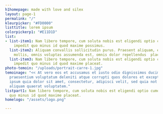 ```yaml
---
h1homepage: made with love and silex
layout: page-1
permalink: "/"
kleurpicker: "#FD0000"
listtitle: lorem ipsum
colorpickerp1: "#E11D1D"
list:
- list-item1: Nam libero tempore, cum soluta nobis est eligendi optio cumque nihil
    impedit quo minus id quod maxime possimus.
  list-item2: Aliquam convallis sollicitudin purus. Praesent aliquam, enim at fermentum
    mollis, omnis voluptas assumenda est, omnis dolor repellendus  placeat facere.
  list-item3: Nam libero tempore, cum soluta nobis est eligendi optio cumque nihil
    impedit quo minus id quod maxime placeat.
photo-temoin: "/uploads/portrait-carre-1.jpg"
temoinage: "<< At vero eos et accusamus et iusto odio dignissimos ducimus qui blanditiis
  praesentium voluptatum deleniti atque corrupti quos dolores et excepturi qui dolorem
  ipsum quia dolor sit amet, consectetur, adipisci velit, sed quia not dolore magnam
  aliquam quaerat voluptatem."
listpart1: Nam libero tempore, cum soluta nobis est eligendi optio cumque nihil impedit
  quo minus id quod maxime placeat.
homelogo: "/assets/logo.png"

---
```

